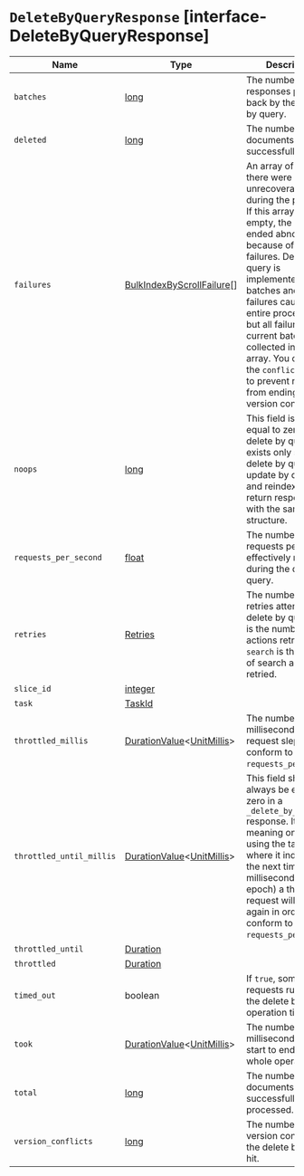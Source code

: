 # `DeleteByQueryResponse` [interface-DeleteByQueryResponse]

| Name | Type | Description |
| - | - | - |
| `batches` | [long](./long.md) | The number of scroll responses pulled back by the delete by query. |
| `deleted` | [long](./long.md) | The number of documents that were successfully deleted. |
| `failures` | [BulkIndexByScrollFailure](./BulkIndexByScrollFailure.md)[] | An array of failures if there were any unrecoverable errors during the process. If this array is not empty, the request ended abnormally because of those failures. Delete by query is implemented using batches and any failures cause the entire process to end but all failures in the current batch are collected into the array. You can use the `conflicts` option to prevent reindex from ending on version conflicts. |
| `noops` | [long](./long.md) | This field is always equal to zero for delete by query. It exists only so that delete by query, update by query, and reindex APIs return responses with the same structure. |
| `requests_per_second` | [float](./float.md) | The number of requests per second effectively run during the delete by query. |
| `retries` | [Retries](./Retries.md) | The number of retries attempted by delete by query. `bulk` is the number of bulk actions retried. `search` is the number of search actions retried. |
| `slice_id` | [integer](./integer.md) | &nbsp; |
| `task` | [TaskId](./TaskId.md) | &nbsp; |
| `throttled_millis` | [DurationValue](./DurationValue.md)<[UnitMillis](./UnitMillis.md)> | The number of milliseconds the request slept to conform to `requests_per_second`. |
| `throttled_until_millis` | [DurationValue](./DurationValue.md)<[UnitMillis](./UnitMillis.md)> | This field should always be equal to zero in a `_delete_by_query` response. It has meaning only when using the task API, where it indicates the next time (in milliseconds since epoch) a throttled request will be run again in order to conform to `requests_per_second`. |
| `throttled_until` | [Duration](./Duration.md) | &nbsp; |
| `throttled` | [Duration](./Duration.md) | &nbsp; |
| `timed_out` | boolean | If `true`, some requests run during the delete by query operation timed out. |
| `took` | [DurationValue](./DurationValue.md)<[UnitMillis](./UnitMillis.md)> | The number of milliseconds from start to end of the whole operation. |
| `total` | [long](./long.md) | The number of documents that were successfully processed. |
| `version_conflicts` | [long](./long.md) | The number of version conflicts that the delete by query hit. |
